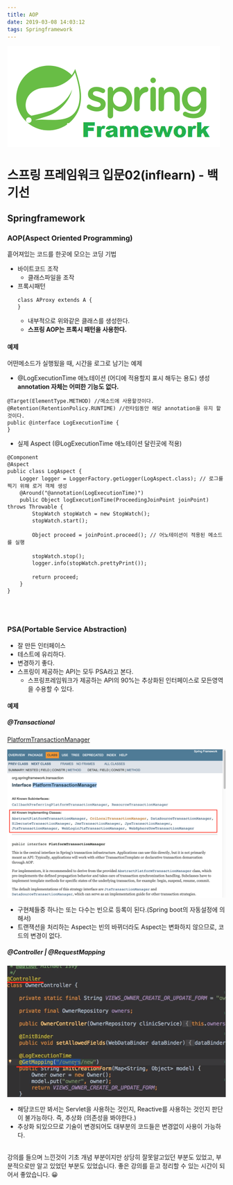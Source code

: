 ```yaml
---
title: AOP
date: 2019-03-08 14:03:12
tags: Springframework
---
```

![springf](/images/springframwork-logo.png)
# 스프링 프레임워크 입문02(inflearn) - 백기선 
## Springframework

### AOP(Aspect Oriented Programming)
흩어져있는 코드를 한곳에 모으는 코딩 기법
- 바이트코드 조작
    - 클래스파일을 조작
- 프록시패턴
    ```
    class AProxy extends A {
    }
    ```
    - 내부적으로 위와같은 클래스를 생성한다.
    - **스프링 AOP는 프록시 패턴을 사용한다.**
    
#### 예제
어떤메소드가 실행됬을 때, 시간을 로그로 남기는 예제
- @LogExecutionTime 애노테이션 (어디에 적용할지 표시 해두는 용도) 생성
**annotation 자체는 어떠한 기능도 없다.**
```
@Target(ElementType.METHOD) //메소드에 사용할것이다. 
@Retention(RetentionPolicy.RUNTIME) //런타임동안 해당 annotation을 유지 할 것이다.
public @interface LogExecutionTime {
}
```
- 실제 Aspect (@LogExecutionTime 애노테이션 달린곳에 적용)
```
@Component
@Aspect
public class LogAspect {
    Logger logger = LoggerFactory.getLogger(LogAspect.class); // 로그를 찍기 위해 로거 객체 생성
    @Around("@annotation(LogExecutionTime)")
    public Object logExecutionTime(ProceedingJoinPoint joinPoint) throws Throwable {
        StopWatch stopWatch = new StopWatch();
        stopWatch.start();
        
        Object proceed = joinPoint.proceed(); // 어노테이션이 적용된 메소드를 실행
        
        stopWatch.stop();
        logger.info(stopWatch.prettyPrint());
        
        return proceed;
    }
}
```

<br><br>

### PSA(Portable Service Abstraction)
- 잘 만든 인터페이스
- 테스트에 유리하다.
- 변경하기 좋다.
- 스프링이 제공하는 API는 모두 PSA라고 본다.
    -  스프링프레임워크가 제공하는 API의 90%는 추상화된 인터페이스로 모든영역을 수용할 수 있다.

#### 예제
##### @Transactional
[PlatformTransactionManager](https://docs.spring.io/spring-framework/docs/current/javadoc-api/org/springframework/transaction/PlatformTransactionManager.html)

![spring](/images/springi/springi02-01.png)
- 구현체들중 하나는 또는 다수는 빈으로 등록이 된다.(Spring boot의 자동설정에 의해서)
- 트랜잭션을 처리하는 Aspect는 빈의 바뀌더라도 Aspect는 변화하지 않으므로, 코드의 변경이 없다.

##### @Controller | @RequestMapping
![spring](/images/springi/springi02-02.png)
- 해당코드만 봐서는 Servlet을 사용하는 것인지, Reactive를 사용하는 것인지 판단이 불가능하다. 즉, 추상화 (의존성을 봐야한다.)
- 추상화 되있으므로 기술이 변경되어도 대부분의 코드들은 변경없이 사용이 가능하다.
<br><br>

강의를 들으며 느낀것이 기초 개념 부분이지만 상당히 잘못알고있던 부분도 있었고, 부분적으로만 알고 있었던 부분도 있었습니다.
좋은 강의를 듣고 정리할 수 있는 시간이 되어서 좋았습니다. 😀
<br><br>

 



    


